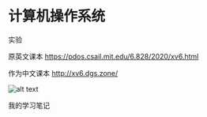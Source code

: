 # 计算机操作系统

实验

原英文课本 https://pdos.csail.mit.edu/6.828/2020/xv6.html

作为中文课本 http://xv6.dgs.zone/

![alt text](/xv6/lab0/1.png)


我的学习笔记
